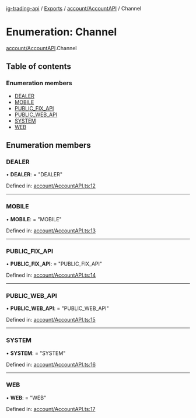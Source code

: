 [ig-trading-api](../README.md) / [Exports](../modules.md) / [account/AccountAPI](../modules/account_accountapi.md) / Channel

# Enumeration: Channel

[account/AccountAPI](../modules/account_accountapi.md).Channel

## Table of contents

### Enumeration members

- [DEALER](account_accountapi.channel.md#dealer)
- [MOBILE](account_accountapi.channel.md#mobile)
- [PUBLIC_FIX_API](account_accountapi.channel.md#public_fix_api)
- [PUBLIC_WEB_API](account_accountapi.channel.md#public_web_api)
- [SYSTEM](account_accountapi.channel.md#system)
- [WEB](account_accountapi.channel.md#web)

## Enumeration members

### DEALER

• **DEALER**: = "DEALER"

Defined in: [account/AccountAPI.ts:12](https://github.com/bennycode/ig-trading-api/blob/a046dbb/src/account/AccountAPI.ts#L12)

---

### MOBILE

• **MOBILE**: = "MOBILE"

Defined in: [account/AccountAPI.ts:13](https://github.com/bennycode/ig-trading-api/blob/a046dbb/src/account/AccountAPI.ts#L13)

---

### PUBLIC_FIX_API

• **PUBLIC_FIX_API**: = "PUBLIC_FIX_API"

Defined in: [account/AccountAPI.ts:14](https://github.com/bennycode/ig-trading-api/blob/a046dbb/src/account/AccountAPI.ts#L14)

---

### PUBLIC_WEB_API

• **PUBLIC_WEB_API**: = "PUBLIC_WEB_API"

Defined in: [account/AccountAPI.ts:15](https://github.com/bennycode/ig-trading-api/blob/a046dbb/src/account/AccountAPI.ts#L15)

---

### SYSTEM

• **SYSTEM**: = "SYSTEM"

Defined in: [account/AccountAPI.ts:16](https://github.com/bennycode/ig-trading-api/blob/a046dbb/src/account/AccountAPI.ts#L16)

---

### WEB

• **WEB**: = "WEB"

Defined in: [account/AccountAPI.ts:17](https://github.com/bennycode/ig-trading-api/blob/a046dbb/src/account/AccountAPI.ts#L17)
